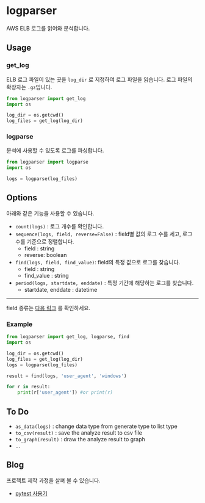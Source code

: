 # logparser
AWS ELB 로그를 읽어와 분석합니다.

## Usage

### get_log

ELB 로그 파일이 있는 곳을 `log_dir` 로 지정하여 로그 파일을 읽습니다. 로그 파일의 확장자는 `.gz`입니다.

```python
from logparser import get_log    
import os    

log_dir = os.getcwd()
log_files = get_log(log_dir)
```

### logparse

분석에 사용할 수 있도록 로그를 파싱합니다. 

```python
from logparser import logparse
import os

logs = logparse(log_files)
```

## Options

아래와 같은 기능을 사용할 수 있습니다.

- `count(logs)` : 로그 개수를 확인합니다.
- `sequence(logs, field, reverse=False)` : field별 값의 로그 수를 세고, 로그 수를 기준으로 정렬합니다.
    - field : string
    - reverse: boolean
- `find(logs, field, find_value)`:  field의 특정 값으로 로그를 찾습니다.
    - field : string
    - find_value : string
- `period(logs, startdate, enddate)` :  특정 기간에 해당하는 로그를 찾습니다.
    - startdate, enddate : datetime

---

field 종류는 [다음 링크](https://docs.aws.amazon.com/athena/latest/ug/application-load-balancer-logs.html) 를 확인하세요.

### Example

```python
from logparser import get_log, logparse, find
import os

log_dir = os.getcwd()
log_files = get_log(log_dir)
logs = logparse(log_files)

result = find(logs, 'user_agent', 'windows') 

for r in result:
	print(r['user_agent']) #or print(r)
```

## To Do

- `as_data(logs)` : change data type from generate type to list type
- `to_csv(result)` : save the analyze result to csv file
- `to_graph(result)` : draw the analyze result to graph
- ...

## Blog

프로젝트 제작 과정을 살펴 볼 수 있습니다.

- [pytest 사용기](https://jyejin.github.io/2020/08/09/project-3/
)